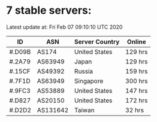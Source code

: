 # 7 stable servers:

Latest update at: Fri Feb 07 09:10:10 UTC 2020

| ID | ASN | Server Country | Online |
| -- | --- | -------------- | ------ |
| #.D09B | AS174 | United States | 129 hrs |
| #.2A79 | AS63949 | Japan | 129 hrs |
| #.15CF | AS49392 | Russia | 159 hrs |
| #.7F1D | AS63949 | Singapore | 300 hrs |
| #.9FC3 | AS53889 | United States | 147 hrs |
| #.D827 | AS20150 | United States | 172 hrs |
| #.D2D2 | AS131642 | Taiwan | 32 hrs |

